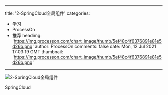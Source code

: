 
---
title: '2-SpringCloud全局组件'
categories: 
 - 学习
 - ProcessOn
 - 推荐
headimg: 'https://img.processon.com/chart_image/thumb/5ef48c4f6376891e81e5d26b.png'
author: ProcessOn
comments: false
date: Mon, 12 Jul 2021 17:03:19 GMT
thumbnail: 'https://img.processon.com/chart_image/thumb/5ef48c4f6376891e81e5d26b.png'
---

<div>   
<img class="thumb" alt="2-SpringCloud全局组件" src="https://img.processon.com/chart_image/thumb/5ef48c4f6376891e81e5d26b.png" referrerpolicy="no-referrer">
<p>SpringCloud</p>  
</div>
            